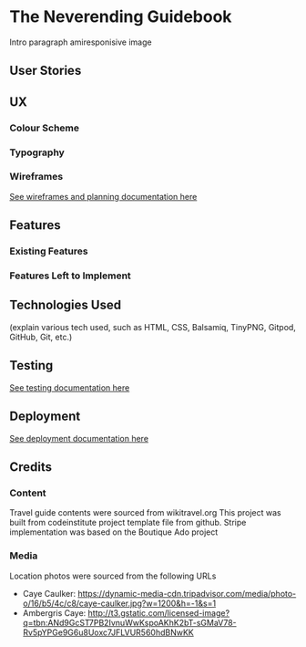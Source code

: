 # The Neverending Guidebook
Intro paragraph
amiresponisive image
## User Stories

## UX 

### Colour Scheme 

### Typography 

### Wireframes
[See wireframes and planning documentation here](documentation/wireframes/wireframes.md)
 
## Features
### Existing Features
### Features Left to Implement
## Technologies Used 
(explain various tech used, such as HTML, CSS, Balsamiq, TinyPNG, Gitpod, GitHub, Git, etc.)
## Testing
[See testing documentation here](documentation/deployment/deployment.md)
## Deployment
[See deployment documentation here](documentation/testing/testing.md)
## Credits
### Content
Travel guide contents were sourced from wikitravel.org
This project was built from codeinstitute project template file from github. 
Stripe implementation was based on the Boutique Ado project
### Media
Location photos were sourced from the following URLs    
- Caye Caulker: https://dynamic-media-cdn.tripadvisor.com/media/photo-o/16/b5/4c/c8/caye-caulker.jpg?w=1200&h=-1&s=1
- Ambergris Caye: http://t3.gstatic.com/licensed-image?q=tbn:ANd9GcST7PB2IvnuWwKspoAKhK2bT-sGMaV78-Rv5pYPGe9G6u8Uoxc7JFLVUR560hdBNwKK